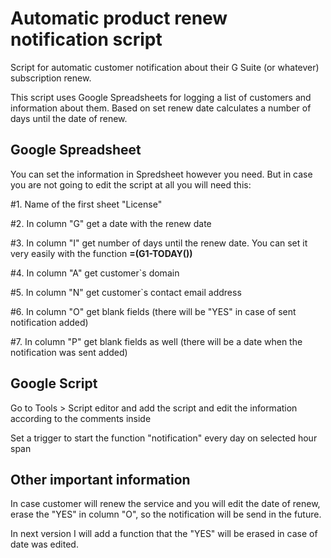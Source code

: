 # Automatic product renew notification script

Script for automatic customer notification about their G Suite (or whatever) subscription renew.

This script uses Google Spreadsheets for logging a list of customers and information about them. Based on set renew date calculates a number of days until the date of renew.

## Google Spreadsheet

You can set the information in Spredsheet however you need. But in case you are not going to edit the script at all you will need this:

#1. Name of the first sheet "License"

#2. In column "G" get a date with the renew date

#3. In column "I" get number of days until the renew date. You can set it very easily with the function **=(G1-TODAY())**

#4. In column "A" get customer`s domain

#5. In column "N" get customer`s contact email address

#6. In column "O" get blank fields (there will be "YES" in case of sent notification added)

#7. In column "P" get blank fields as well (there will be a date when the notification was sent added)

## Google Script

Go to Tools > Script editor and add the script and edit the information according to the comments inside

Set a trigger to start the function "notification" every day on selected hour span

## Other important information

In case customer will renew the service and you will edit the date of renew, erase the "YES" in column "O", so the notification will be send in the future.

In next version I will add a function that the "YES" will be erased in case of date was edited.
